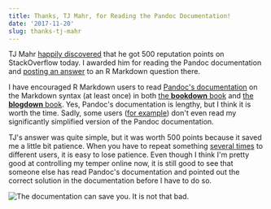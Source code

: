 ```yaml
---
title: Thanks, TJ Mahr, for Reading the Pandoc Documentation!
date: '2017-11-20'
slug: thanks-tj-mahr
---
```


TJ Mahr [happily discovered](https://twitter.com/tjmahr/status/932721014328430592) that he got 500 reputation points on StackOverflow today. I awarded him for reading the Pandoc documentation and [posting an answer](https://stackoverflow.com/a/47292093/559676) to an R Markdown question there.

I have encouraged R Markdown users to read [Pandoc's documentation](http://pandoc.org/MANUAL.html#pandocs-markdown) on the Markdown syntax (at least once) in both [the **bookdown** book](https://bookdown.org/yihui/bookdown/markdown-syntax.html) and [the **blogdown** book](https://bookdown.org/yihui/blogdown/output-format.html). Yes, Pandoc's documentation is lengthy, but I think it is worth the time. Sadly, some users ([for example](https://github.com/rstudio/bookdown/issues/487)) don't even read my significantly simplified version of the Pandoc documentation.

TJ's answer was quite simple, but it was worth 500 points because it saved me a little bit patience. When you have to repeat something [several times](/en/2017/10/501st-reminder/) to different users, it is easy to lose patience. Even though I think I'm pretty good at controlling my temper online now, it is still good to see that someone else has read Pandoc's documentation and pointed out the correct solution in the documentation before I have to do so.

![The documentation can save you. It is not that bad.](https://slides.yihui.name/gif/no-panic.gif)
